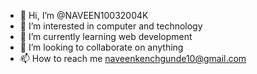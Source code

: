 - 👋 Hi, I’m @NAVEEN10032004K
- 👀 I’m interested in computer and technology
- 🌱 I’m currently learning web development
- 💞️ I’m looking to collaborate on anything 
- 📫 How to reach me naveenkenchgunde10@gmail.com

<!---
NAVEEN10032004K/NAVEEN10032004K is a ✨ special ✨ repository because its `README.md` (this file) appears on your GitHub profile.
You can click the Preview link to take a look at your changes.
--->
